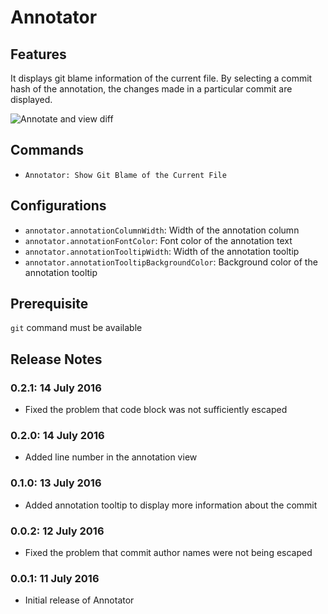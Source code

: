 # Annotator

## Features

It displays git blame information of the current file.
By selecting a commit hash of the annotation, the changes made in a particular commit are displayed.

![Annotate and view diff](https://raw.githubusercontent.com/ryu1kn/vscode-annotator/master/images/animations/annotate-code.gif)

## Commands

* `Annotator: Show Git Blame of the Current File`

## Configurations

* `annotator.annotationColumnWidth`: Width of the annotation column
* `annotator.annotationFontColor`: Font color of the annotation text
* `annotator.annotationTooltipWidth`: Width of the annotation tooltip
* `annotator.annotationTooltipBackgroundColor`: Background color of the annotation tooltip

## Prerequisite

`git` command must be available

## Release Notes

### 0.2.1: 14 July 2016

* Fixed the problem that code block was not sufficiently escaped

### 0.2.0: 14 July 2016

* Added line number in the annotation view

### 0.1.0: 13 July 2016

* Added annotation tooltip to display more information about the commit

### 0.0.2: 12 July 2016

* Fixed the problem that commit author names were not being escaped

### 0.0.1: 11 July 2016

* Initial release of Annotator
